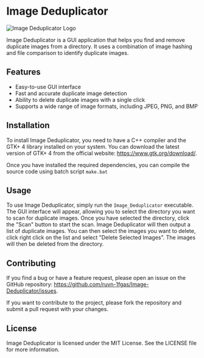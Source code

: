 # Image Deduplicator

![Image Deduplicator Logo](https://example.com/logo.png)

Image Deduplicator is a GUI application that helps you find and remove duplicate images from a directory. It uses a combination of image hashing and file comparison to identify duplicate images.

## Features

- Easy-to-use GUI interface
- Fast and accurate duplicate image detection
- Ability to delete duplicate images with a single click
- Supports a wide range of image formats, including JPEG, PNG, and BMP

## Installation

To install Image Deduplicator, you need to have a C++ compiler and the GTK+ 4 library installed on your system. You can download the latest version of GTK+ 4 from the official website: https://www.gtk.org/download/.

Once you have installed the required dependencies, you can compile the source code using batch script ```make.bat```

## Usage

To use Image Deduplicator, simply run the `Image_Deduplicator` executable. The GUI interface will appear, allowing you to select the directory you want to scan for duplicate images. Once you have selected the directory, click the "Scan" button to start the scan. Image Deduplicator will then output a list of duplicate images. 
You can then select the images you want to delete, click right click on the list and select "Delete Selected Images". The images will then be deleted from the directory.

## Contributing

If you find a bug or have a feature request, please open an issue on the GitHub repository: https://github.com/ruvn-1fgas/Image-Deduplicator/issues.

If you want to contribute to the project, please fork the repository and submit a pull request with your changes.

## License

Image Deduplicator is licensed under the MIT License. See the LICENSE file for more information.
